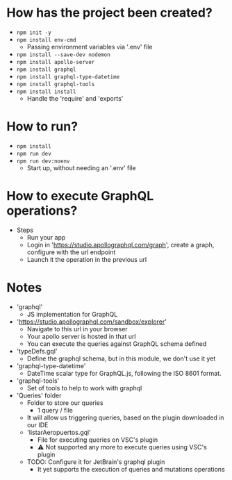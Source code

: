 # How has the project been created?
* `npm init -y`
* `npm install env-cmd`
    * Passing environment variables via '.env' file
* `npm install --save-dev nodemon`
* `npm install apollo-server`
* `npm install graphql`
* `npm install graphql-type-datetime`
* `npm install graphql-tools`
* `npm install install`
  * Handle the 'require' and 'exports'

# How to run?
* `npm install`
* `npm run dev`
* `npm run dev:noenv`
  * Start up, without needing an '.env' file

# How to execute GraphQL operations?
* Steps
  * Run your app
  * Login in 'https://studio.apollographql.com/graph', create a graph, configure with the url endpoint
  * Launch it the operation in the previous url

# Notes
* 'graphql'
    * JS implementation for GraphQL
* 'https://studio.apollographql.com/sandbox/explorer'
    * Navigate to this url in your browser
    * Your apollo server is hosted in that url
    * You can execute the queries against GraphQL schema defined
* 'typeDefs.gql'
    * Define the graphql schema, but in this module, we don't use it yet
* 'graphql-type-datetime'
    * DateTime scalar type for GraphQL.js, following the ISO 8601 format.
* 'graphql-tools'
    * Set of tools to help to work with graphql
* 'Queries' folder
  * Folder to store our queries
    * 1 query / file
  * It will allow us triggering queries, based on the plugin downloaded in our IDE
  * 'listarAeropuertos.gql'
    * File for executing queries on VSC's plugin
    * :warning: Not supported any more to execute queries using VSC's plugin
  * TODO: Configure it for JetBrain's graphql plugin
    * It yet supports the execution of queries and mutations operations

